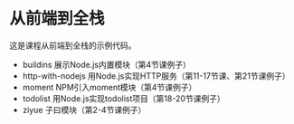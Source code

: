 # 从前端到全栈

这是课程从前端到全栈的示例代码。

- buildins 展示Node.js内置模块（第4节课例子）
- http-with-nodejs 用Node.js实现HTTP服务（第11-17节课、第21节课例子）
- moment NPM引入moment模块（第4节课例子）
- todolist 用Node.js实现todolist项目（第18-20节课例子）
- ziyue 子曰模块（第2-4节课例子）
